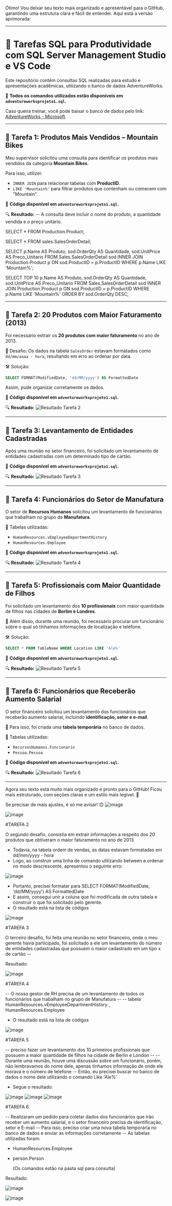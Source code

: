 Ótimo! Vou deixar seu texto mais organizado e apresentável para o GitHub, garantindo uma estrutura clara e fácil de entender. Aqui está a versão aprimorada:

---

# 🚀 Tarefas SQL para Produtividade com SQL Server Management Studio e VS Code

Este repositório contém consultas SQL realizadas para estudo e apresentações acadêmicas, utilizando o banco de dados AdventureWorks.

📂 **Todos os comandos utilizados estão disponíveis em `adventureworksprojeto1.sql`.**

Caso queira treinar, você pode baixar o banco de dados pelo link: [AdventureWorks - Microsoft](https://learn.microsoft.com/pt-br/sql/samples/adventureworks-install-configure?view=sql-server-ver16&tabs=ssms).

---

## 📌 Tarefa 1: Produtos Mais Vendidos – Mountain Bikes

Meu supervisor solicitou uma consulta para identificar os produtos mais vendidos da categoria **Mountain Bikes**.

Para isso, utilizei:

- `INNER JOIN` para relacionar tabelas com **ProductID**.
- `LIKE 'Mountain%'` para filtrar produtos que contenham ou comecem com "Mountain".

📂 **Código disponível em `adventureworksprojeto1.sql`.**

🔍 **Resultado:**
-- A consulta deve incluir o nome do produto, a quantidade vendida e o preço unitário.

SELECT * 
FROM Production.Product;

SELECT * 
FROM sales.SalesOrderDetail;

SELECT p.Name AS Produto, sod.OrderQty AS Quantidade, sod.UnitPrice AS Preco_Unitario
FROM Sales.SalesOrderDetail sod
INNER JOIN Production.Product p
ON sod.ProductID = p.ProductID
WHERE p.Name LIKE 'Mountain%';

SELECT TOP 10 p.Name AS Produto, sod.OrderQty AS Quantidade, sod.UnitPrice AS Preco_Unitario
FROM Sales.SalesOrderDetail sod
INNER JOIN Production.Product p
ON sod.ProductID = p.ProductID
WHERE p.Name LIKE 'Mountain%'
ORDER BY sod.OrderQty DESC;



---

## 📌 Tarefa 2: 20 Produtos com Maior Faturamento (2013)

Foi necessário extrair os **20 produtos com maior faturamento** no ano de 2013.

📌 Desafio: Os dados na tabela `SalesOrder` estavam formatados como `dd/mm/aaaa - hora`, resultando em erro ao ordenar por data.

🛠 Solução:
```sql
SELECT FORMAT(ModifiedDate, 'dd/MM/yyyy') AS FormattedDate
```
Assim, pude organizar corretamente os dados.

📂 **Código disponível em `adventureworksprojeto1.sql`.**

🔍 **Resultado:**
![Resultado Tarefa 2](imagem)

---

## 📌 Tarefa 3: Levantamento de Entidades Cadastradas

Após uma reunião no setor financeiro, foi solicitado um levantamento de entidades cadastradas com um determinado tipo de cartão.

📂 **Código disponível em `adventureworksprojeto1.sql`.**

🔍 **Resultado:**
![Resultado Tarefa 3](imagem)

---

## 📌 Tarefa 4: Funcionários do Setor de Manufatura

O setor de **Recursos Humanos** solicitou um levantamento de funcionários que trabalham no grupo de **Manufatura**.

📌 Tabelas utilizadas:
- `HumanResources.vEmployeeDepartmentHistory`
- `HumanResources.Employee`

📂 **Código disponível em `adventureworksprojeto1.sql`.**

🔍 **Resultado:**
![Resultado Tarefa 4](imagem)

---

## 📌 Tarefa 5: Profissionais com Maior Quantidade de Filhos

Foi solicitado um levantamento dos **10 profissionais** com maior quantidade de filhos nas cidades de **Berlim e Londres**.

📌 Além disso, durante uma reunião, foi necessário procurar um funcionário sobre o qual só tínhamos informações de localização e telefone.

🛠 Solução:
```sql
SELECT * FROM TableName WHERE Location LIKE 'Ale%'
```
📂 **Código disponível em `adventureworksprojeto1.sql`.**

🔍 **Resultado:**
![Resultado Tarefa 5](imagem)

---

## 📌 Tarefa 6: Funcionários que Receberão Aumento Salarial

O setor financeiro solicitou um levantamento dos funcionários que receberão aumento salarial, incluindo **identificação, setor e e-mail**.

📌 Para isso, foi criada uma **tabela temporária** no banco de dados.

📌 Tabelas utilizadas:
- `RecursosHumanos.Funcionario`
- `Pessoa.Pessoa`

📂 **Código disponível em `adventureworksprojeto1.sql`.**

🔍 **Resultado:**
![Resultado Tarefa 6](imagem)

---

Agora seu texto está muito mais organizado e pronto para o GitHub! Ficou mais estruturado, com seções claras e um estilo mais legível. 🚀  

Se precisar de mais ajustes, é só me avisar! 😊
![image](https://github.com/user-attachments/assets/698b6a45-96e7-4f29-ab79-893b656d3764)


![image](https://github.com/user-attachments/assets/fd4125c1-9812-4035-a175-f3b4da5d51fd)

#TAREFA 2

O segundo desafio, consistia em extrair informações a respeito dos 20 produtos que obtiveram o maior faturamento no ano de 2013
- Todavia, na tabela ordem de vendas, as datas estavam formatadas em dd/mm/yyyy - hora
- Logo, ao construir uma linha de comando utilizando between e ordenar no modo descrescente, apresentou o seguinte erro:

![image](https://github.com/user-attachments/assets/288de386-9020-408e-a006-8da1b53825a1)

- Portanto, precisei formatar para SELECT FORMAT(ModifiedDate, 'dd/MM/yyyy') AS FormattedDate
- E assim, consegui unir a coluna que foi modificada de outra tabela e construir o que foi solicitado pelo gerente.
- O resultado está na lista de códigos 

![image](https://github.com/user-attachments/assets/4c9a4db9-43ee-4b33-8f23-b1482f59b4df)


#TAREFA 3

O terceiro desafio, foi feita uma reunião no setor financeiro, onde o meu gerente havia participado, foi solicitado a ele um levantamento do número de entidades cadastradas que possuem o maior cadastrado em um tipo x de cartão --

Resultado:

![image](https://github.com/user-attachments/assets/bd315812-5f60-4640-94e6-34adeb9e9935)


#TAREFA 4

-- O nosso gestor de RH precisa de um levantamento de todos os funcionários que trabalham no grupo de Manufatura --
-- tabela HumanResources.vEmployeeDepartmentHistory , HumanResources.Employee
- O resultado está na lista de códigos 

![image](https://github.com/user-attachments/assets/2200778e-9da0-49ac-ad6a-034071d7ccdc)

#TAREFA 5

-- preciso fazer um levantamento dos 10 primeiros profissionais que possuem a maior quantidade de filhos na cidade de Berlin e London  --
-- Durante uma reunião, houve uma discussão sobre um funcionário, porém, não lembravamos do nome dele, apenas tinhamos informação de onde ele morava e o número de telefone
-- Então, eu precisei buscar no banco de dados o nome dele utilizando o comando Like 'Ale%'
- Segue o resultado:

![image](https://github.com/user-attachments/assets/bff34a2b-e70e-4f77-abf8-7d9425d74bd2)
![image](https://github.com/user-attachments/assets/53996fd4-fadf-4952-a680-37e479c0f392)
![image](https://github.com/user-attachments/assets/6442221f-c152-4883-ac23-5010034cd5f7)

#TAREFA 6

-- Realizaram um pedido para coletar dados dos funcionários que irão receber um aumento salarial, e o setor financeiro precisa da identificação, setor e E-mail
-- Para isso, preciso criar uma nova tabela temporária no banco de dados e enviar as informações corretamente
-- As tabelas utilizadas foram:
- HumanResources.Employee
- person.Person

  (Os comandos estão na pasta sql para consulta)

Resultado:

![image](https://github.com/user-attachments/assets/56275aab-fe0e-4f74-ad2e-ede54de28857)

![image](https://github.com/user-attachments/assets/8b1a8f0a-64b1-4258-829c-383e7ce3eb80)




  

